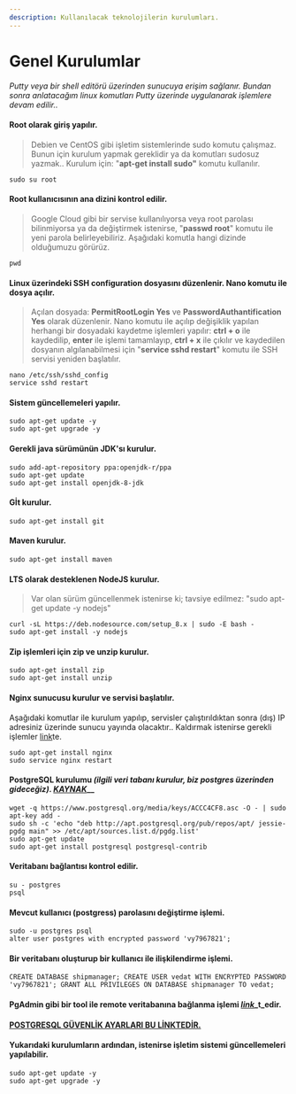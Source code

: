 ```yaml
---
description: Kullanılacak teknolojilerin kurulumları.
---
```


# Genel Kurulumlar



_Putty veya bir shell editörü üzerinden sunucuya erişim sağlanır. Bundan sonra anlatacağım linux komutları Putty üzerinde uygulanarak işlemlere devam edilir.._

#### Root olarak giriş yapılır.

> Debien ve CentOS gibi işletim sistemlerinde sudo komutu çalışmaz. Bunun için kurulum yapmak gereklidir ya da komutları sudosuz yazmak.. Kurulum için: "**apt-get install sudo"** komutu kullanılır.

```text
sudo su root
```

#### Root kullanıcısının ana dizini  kontrol edilir.

> Google Cloud gibi bir servise kullanılıyorsa veya root parolası bilinmiyorsa ya da değiştirmek istenirse, "**passwd root**" komutu ile yeni parola belirleyebiliriz. Aşağıdaki komutla hangi dizinde olduğumuzu görürüz.

```text
pwd
```

#### Linux üzerindeki SSH configuration dosyasını düzenlenir. Nano komutu ile dosya açılır.

> Açılan dosyada: **PermitRootLogin Yes** ve **PasswordAuthantification Yes** olarak düzenlenir. Nano komutu ile açılıp değişiklik yapılan herhangi bir dosyadaki kaydetme işlemleri yapılır: **ctrl + o** ile kaydedilip, **enter** ile işlemi tamamlayıp, **ctrl + x** ile çıkılır ve kaydedilen dosyanın algılanabilmesi için "**service sshd restart**" komutu ile SSH servisi yeniden başlatılır.

```text
nano /etc/ssh/sshd_config
service sshd restart
```

#### Sistem güncellemeleri yapılır.

```text
sudo apt-get update -y
sudo apt-get upgrade -y
```

#### Gerekli java sürümünün JDK'sı kurulur.

```text
sudo add-apt-repository ppa:openjdk-r/ppa
sudo apt-get update
sudo apt-get install openjdk-8-jdk
```

#### Gİt kurulur.

```text
sudo apt-get install git
```

#### Maven kurulur.

```text
sudo apt-get install maven
```

#### LTS olarak desteklenen NodeJS kurulur.

> Var olan sürüm güncellenmek istenirse ki; tavsiye edilmez: "sudo apt-get update -y nodejs"

```text
curl -sL https://deb.nodesource.com/setup_8.x | sudo -E bash -
sudo apt-get install -y nodejs
```

#### Zip işlemleri için zip ve unzip kurulur.

```text
sudo apt-get install zip
sudo apt-get install unzip
```

#### Nginx sunucusu kurulur ve servisi başlatılır.

Aşağıdaki komutlar ile kurulum yapılıp, servisler çalıştırıldıktan sonra \(dış\) IP adresiniz üzerinde sunucu yayında olacaktır.. Kaldırmak istenirse gerekli işlemler [link](https://askubuntu.com/questions/786015/how-to-remove-nodejs-from-ubuntu-16-04)te.

```text
sudo apt-get install nginx
sudo service nginx restart
```

#### PostgreSQL kurulumu _**\(ilgili veri tabanı kurulur, biz postgres üzerinden gideceğiz\)**_. [_KAYNAK_](https://tecadmin.net/install-postgresql-on-debian/)\_\_

```text
wget -q https://www.postgresql.org/media/keys/ACCC4CF8.asc -O - | sudo apt-key add -
sudo sh -c 'echo "deb http://apt.postgresql.org/pub/repos/apt/ jessie-pgdg main" >> /etc/apt/sources.list.d/pgdg.list'
sudo apt-get update
sudo apt-get install postgresql postgresql-contrib
```

#### Veritabanı bağlantısı kontrol edilir.

```text
su - postgres
psql
```

#### Mevcut kullanıcı \(postgress\) parolasını değiştirme işlemi.

```text
sudo -u postgres psql
alter user postgres with encrypted password 'vy7967821';
```

#### Bir veritabanı oluşturup bir kullanıcı ile ilişkilendirme işlemi.

```text
CREATE DATABASE shipmanager; CREATE USER vedat WITH ENCRYPTED PASSWORD 'vy7967821'; GRANT ALL PRIVILEGES ON DATABASE shipmanager TO vedat;
```

#### PgAdmin gibi bir tool ile remote veritabanına bağlanma işlemi [_link_](https://bosnadev.com/2015/12/15/allow-remote-connections-postgresql-database-server/)_t_edir.

#### [POSTGRESQL GÜVENLİK AYARLARI BU LİNKTEDİR.](https://severalnines.com/blog/how-secure-your-postgresql-database-10-tips)

#### Yukarıdaki kurulumların ardından, istenirse işletim sistemi güncellemeleri yapılabilir.

```text
sudo apt-get update -y
sudo apt-get upgrade -y
```

